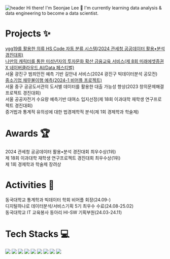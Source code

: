 ![header](https://capsule-render.vercel.app/api?type=waving&color=7F7FD5&text=%20Welcome%20to%20Seonjae's%20Github%20🍀%20%20&height=150&fontSize=50&fontColor=ffffff)
Hi there! I'm Seonjae Lee 🙌
I'm currently learning data analysis & data engineering to become a data scientist.

# Projects ✨
[vgg19를 활용한 의류 HS Code 자동 분류 시스템(2024 관세청 공공데이터 활용•분석 경진대회)](https://github.com/iseonjae/Customs-Data-Competition)<br>
[나만의 캐릭터를 통한 미성년자의 투자문화 확산 금융교육 서비스(제 8회 미래에셋증권 X 네이버클라우드 AI/Data 페스티벌)](https://github.com/iseonjae/Miraeasset_RookieVicky)<br>
서울 광진구 범죄안전 예측 기반 길안내 서비스(2024 광진구 빅데이터분석 공모전) <br>
[중소기업 채무불이행 예측(2024-1 비어플 프로젝트)](https://github.com/iseonjae/BAF-24-1-finance_2)<br>
서울 중구 공공도서관의 도서별 데이터를 활용한 대출 가능성 향상(2023 창의문제해결 프로젝트 경진대회)<br>
서울 공공자전거 수요량 예측기반 대여소 입지선정(제 18회 이과대학 재학생 연구프로젝트 경진대회)<br>
증거법과 통계적 유의성에 대한 법경제학적 분석(제 1회 경제학과 학술제)

# Awards 🏆
2024 관세청 공공데이터 활용•분석 경진대회 최우수상(1위) <br>
제 18회 이과대학 재학생 연구프로젝트 경진대회 최우수상(1위) <br>
제 1회 경제학과 학술제 장려상

# Activities 🌱
동국대학교 통계학과 빅데이터 학회 비어플 회장(24.09-)<br>
디지털하나로 데이터분석/서비스기획 5기 최우수 수료(24.08-25.02)<br>
동국대학교 IT 교육봉사 동아리 HI-SW 기획부원(24.03-24.11)

# Tech Stacks 💻
<img src="https://img.shields.io/badge/python-3776AB?style=for-the-badge&logo=python&logoColor=white"> <img src="https://img.shields.io/badge/R-276DC3?style=for-the-badge&logo=R&logoColor=white"> <img src="https://img.shields.io/badge/qgis-589632?style=for-the-badge&logo=qgis&logoColor=white"> <img src="https://img.shields.io/badge/mysql-4479A1?style=for-the-badge&logo=mysql&logoColor=white"> <img src="https://img.shields.io/badge/figma-F24E1E?style=for-the-badge&logo=figma&logoColor=white"> <img src="https://img.shields.io/badge/jupyter-F37626?style=for-the-badge&logo=jupyter&logoColor=white"> <img src="https://img.shields.io/badge/google colab-F9AB00?style=for-the-badge&logo=googlecolab&logoColor=white"> <img src="https://img.shields.io/badge/notion-000000?style=for-the-badge&logo=notion&logoColor=white"> <img src="https://img.shields.io/badge/slack-4A154B?style=for-the-badge&logo=slack&logoColor=white">
